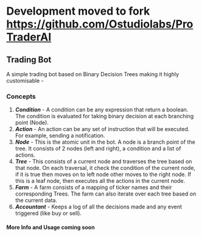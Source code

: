# Development moved to fork https://github.com/Ostudiolabs/ProTraderAI

## Trading Bot

A simple trading bot based on Binary Decision Trees making it highly customisable - 

### Concepts

1) ***Condition*** - A condition can be any expression that return a boolean. The condition is evaluated for taking binary decision at each branching point (Node).
2) ***Action*** - An action can be any set of instruction that will be executed. For example, sending a notification.
3) ***Node*** - This is the atomic unit in the bot. A node is a branch point of the tree. It consists of 2 nodes (left and right),
a condition and a list of actions.
4) ***Tree*** - This consists of a current node and traverses the tree based on that node. On each traversal, it check the condition
of the current node, if it is true then moves on to left node other moves to the right node. If this is a leaf node, then executes all the actions in the current node.
5) ***Farm*** - A farm consists of a mapping of ticker names and their corresponding Trees. The farm can also iterate over each tree based on the current data.
6) ***Accountant*** - Keeps a log of all the decisions made and any event triggered (like buy or sell).

#### More Info and Usage coming soon
